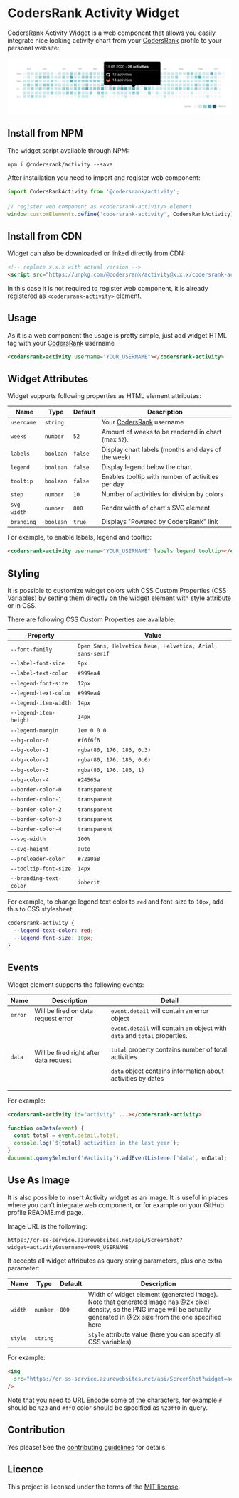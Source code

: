 # CodersRank Activity Widget

<!-- DOCS_START -->

CodersRank Activity Widget is a web component that allows you easily integrate nice looking activity chart from your [CodersRank](https://codersrank.io) profile to your personal website:

<img src="preview.png" />

## Install from NPM

The widget script available through NPM:

```
npm i @codersrank/activity --save
```

After installation you need to import and register web component:

```js
import CodersRankActivity from '@codersrank/activity';

// register web component as <codersrank-activity> element
window.customElements.define('codersrank-activity', CodersRankActivity);
```

## Install from CDN

Widget can also be downloaded or linked directly from CDN:

```html
<!-- replace x.x.x with actual version -->
<script src="https://unpkg.com/@codersrank/activity@x.x.x/codersrank-activity.min.js"></script>
```

In this case it is not required to register web component, it is already registered as `<codersrank-activity>` element.

## Usage

As it is a web component the usage is pretty simple, just add widget HTML tag with your [CodersRank](https://codersrank.io) username

```html
<codersrank-activity username="YOUR_USERNAME"></codersrank-activity>
```

## Widget Attributes

Widget supports following properties as HTML element attributes:

| Name        | Type      | Default | Description                                         |
| ----------- | --------- | ------- | --------------------------------------------------- |
| `username`  | `string`  |         | Your [CodersRank](https://codersrank.io) username   |
| `weeks`     | `number`  | `52`    | Amount of weeks to be rendered in chart (max `52`). |
| `labels`    | `boolean` | `false` | Display chart labels (months and days of the week)  |
| `legend`    | `boolean` | `false` | Display legend below the chart                      |
| `tooltip`   | `boolean` | `false` | Enables tooltip with number of activities per day   |
| `step`      | `number`  | `10`    | Number of activities for division by colors         |
| `svg-width` | `number`  | `800`   | Render width of chart's SVG element                 |
| `branding`  | `boolean` | `true`  | Displays "Powered by CodersRank" link               |

For example, to enable labels, legend and tooltip:

```html
<codersrank-activity username="YOUR_USERNAME" labels legend tooltip></codersrank-activity>
```

## Styling

It is possible to customize widget colors with CSS Custom Properties (CSS Variables) by setting them directly on the widget element with style attribute or in CSS.

There are following CSS Custom Properties are available:

| Property                | Value                                                     |
| ----------------------- | --------------------------------------------------------- |
| `--font-family`         | `Open Sans, Helvetica Neue, Helvetica, Arial, sans-serif` |
| `--label-font-size`     | `9px`                                                     |
| `--label-text-color`    | `#999ea4`                                                 |
| `--legend-font-size`    | `12px`                                                    |
| `--legend-text-color`   | `#999ea4`                                                 |
| `--legend-item-width`   | `14px`                                                    |
| `--legend-item-height`  | `14px`                                                    |
| `--legend-margin`       | `1em 0 0 0`                                               |
| `--bg-color-0`          | `#f6f6f6`                                                 |
| `--bg-color-1`          | `rgba(80, 176, 186, 0.3)`                                 |
| `--bg-color-2`          | `rgba(80, 176, 186, 0.6)`                                 |
| `--bg-color-3`          | `rgba(80, 176, 186, 1)`                                   |
| `--bg-color-4`          | `#24565a`                                                 |
| `--border-color-0`      | `transparent`                                             |
| `--border-color-1`      | `transparent`                                             |
| `--border-color-2`      | `transparent`                                             |
| `--border-color-3`      | `transparent`                                             |
| `--border-color-4`      | `transparent`                                             |
| `--svg-width`           | `100%`                                                    |
| `--svg-height`          | `auto`                                                    |
| `--preloader-color`     | `#72a0a8`                                                 |
| `--tooltip-font-size`   | `14px`                                                    |
| `--branding-text-color` | `inherit`                                                 |

For example, to change legend text color to `red` and font-size to `10px`, add this to CSS stylesheet:

```css
codersrank-activity {
  --legend-text-color: red;
  --legend-font-size: 10px;
}
```

## Events

Widget element supports the following events:

<table>
  <thead>
    <tr>
      <th>Name</th>
      <th>Description</th>
      <th>Detail</th>
    </tr>
  </thead>
  <tbody>
    <tr>
      <td><code>error</code></td>
      <td>Will be fired on data request error</td>
      <td><code>event.detail</code> will contain an error object</td>
    </tr>
    <tr>
      <td><code>data</code></td>
      <td>Will be fired right after data request</td>
      <td>
        <code>event.detail</code> will contain an object with <code>data</code> and <code>total</code> properties.
        <p><code>total</code> property contains number of total activities</p>
        <p><code>data</code> object contains information about activities by dates</p>
      </td>
    </tr>
  </tbody>
</table>

For example:

```html
<codersrank-activity id="activity" ...></codersrank-activity>
```

```js
function onData(event) {
  const total = event.detail.total;
  console.log(`${total} activities in the last year`);
}
document.querySelector('#activity').addEventListener('data', onData);
```

## Use As Image

It is also possible to insert Activity widget as an image. It is useful in places where you can't integrate web component, or for example on your GitHub profile README.md page.

Image URL is the following:

```
https://cr-ss-service.azurewebsites.net/api/ScreenShot?widget=activity&username=YOUR_USERNAME
```

It accepts all widget attributes as query string parameters, plus one extra parameter:

| Name    | Type     | Default | Description                                                                                                                                                                     |
| ------- | -------- | ------- | ------------------------------------------------------------------------------------------------------------------------------------------------------------------------------- |
| `width` | `number` | `800`   | Width of widget element (generated image). Note that generated image has @2x pixel density, so the PNG image will be actually generated in @2x size from the one specified here |
| `style` | `string` |         | `style` attribute value (here you can specify all CSS variables)                                                                                                                |

For example:

```html
<img
  src="https://cr-ss-service.azurewebsites.net/api/ScreenShot?widget=activity&username=YOUR_USERNAME&labels=true"
/>
```

Note that you need to URL Encode some of the characters, for example `#` should be `%23` and `#ff0` color should be specified as `%23ff0` in query.

## Contribution

Yes please! See the [contributing guidelines](https://github.com/codersrank-org/activity-widget/blob/master/CONTRIBUTING.md) for details.

## Licence

This project is licensed under the terms of the [MIT license](https://github.com/codersrank-org/activity-widget/blob/master/LICENSE).
